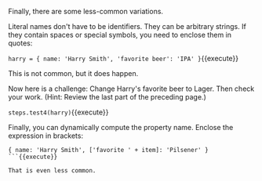Finally, there are some less-common variations.

Literal names don't have to be identifiers. They can be arbitrary strings. If they contain spaces or special symbols, you need to enclose them in quotes:

```harry = { name: 'Harry Smith', 'favorite beer': 'IPA' }```{{execute}}

This is not common, but it does happen. 

Now here is a challenge: Change Harry's favorite beer to Lager. Then check your work. (Hint: Review the last part of the preceding page.)

`steps.test4(harry)`{{execute}}

Finally, you can dynamically compute the property name. Enclose the expression in brackets:

```let item = 'beer'
{ name: 'Harry Smith', ['favorite ' + item]: 'Pilsener' }
```{{execute}}

That is even less common.
